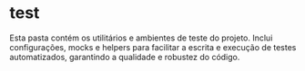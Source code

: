 # test

Esta pasta contém os utilitários e ambientes de teste do projeto. Inclui configurações, mocks e helpers para facilitar a escrita e execução de testes automatizados, garantindo a qualidade e robustez do código.
